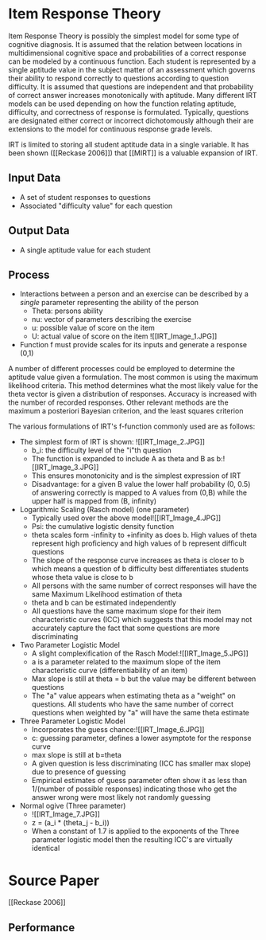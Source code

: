 # Item Response Theory
Item Response Theory is possibly the simplest model for some type of cognitive diagnosis. It is assumed that the relation between locations in multidimensional cognitive space and probabilities of a correct response can be modeled by a continuous function. Each student is represented by a single aptitude value in the subject matter of an assessment which governs their ability to respond correctly to questions according to question difficulty. It is assumed that questions are independent and that probability of correct answer increases monotonically with aptitude. Many different IRT models can be used depending on how the function relating aptitude, difficulty, and correctness of response is formulated. Typically, questions are designated either correct or incorrect dichotomously although their are extensions to the model for continuous response grade levels. 

IRT is limited to storing all student aptitude data in a single variable. It has been shown ([[Reckase 2006]]) that [[MIRT]] is a valuable expansion of IRT.
## Input Data
- A set of student responses to questions
- Associated "difficulty value" for each question 
## Output Data
- A single aptitude value for each student
## Process
- Interactions between a person and an exercise can be described by a *single* parameter representing the ability of the person
	- Theta: persons ability
	- nu: vector of parameters describing the exercise
	- u: possible value of score on the item
	- U: actual value of score on the item
![[IRT_Image_1.JPG]]
- Function f must provide scales for its inputs and generate a response (0,1)

A number of different processes could be employed to determine the aptitude value given a formulation. The most common is using the maximum likelihood criteria. This method determines what the most likely value for the theta vector is given a distribution of responses. Accuracy is increased with the number of recorded responses. Other relevant methods are the maximum a posteriori Bayesian criterion, and the least squares criterion

The various formulations of IRT's f-function commonly used are as follows:
- The simplest form of IRT is shown: ![[IRT_Image_2.JPG]]
	- b_i: the difficulty level of the "i"th question
	- The function is expanded to include A as theta and B as b:![[IRT_Image_3.JPG]]
	- This ensures monotonicity and is the simplest expression of IRT
	- Disadvantage: for a given B value the lower half probability (0, 0.5) of answering correctly is mapped to A values from (0,B) while the upper half is mapped from (B, infinity)
- Logarithmic Scaling (Rasch model) (one parameter)
	- Typically used over the above model![[IRT_Image_4.JPG]]
	- Psi: the cumulative logistic density function
	- theta scales form -infinity to +infinity as does b. High values of theta represent high proficiency and high values of b represent difficult questions
	- The slope of the response curve increases as theta is closer to b which means a question of b difficulty best differentiates students whose theta value is close to b
	- All persons with the same number of correct responses will have the same Maximum Likelihood estimation of theta
	- theta and b can be estimated independently
	- All questions have the same maximum slope for their item characteristic curves (ICC) which suggests that this model may not accurately capture the fact that some questions are more discriminating
- Two Parameter Logistic Model
	- A slight complexification of the Rasch Model:![[IRT_Image_5.JPG]]
	- a is a parameter related to the maximum slope of the item characteristic curve (differentiability of an item)
	- Max slope is still at theta = b but the value may be different between questions
	- The "a" value appears when estimating theta as a "weight" on questions. All students who have the same number of correct questions when weighted by "a" will have the same theta estimate
- Three Parameter Logistic Model
	- Incorporates the guess chance:![[IRT_Image_6.JPG]]
	- c: guessing parameter, defines a lower asymptote for the response curve
	- max slope is still at b=theta
	- A given question is less discriminating (ICC has smaller max slope) due to presence of guessing
	- Empirical estimates of guess parameter often show it as less than 1/(number of possible responses) indicating those who get the answer wrong were most likely not randomly guessing
- Normal ogive (Three parameter)
	- ![[IRT_Image_7.JPG]]
	- z = (a_i * (theta_j - b_i))
	- When a constant of 1.7 is applied to the exponents of the Three parameter logistic model then the resulting ICC's are virtually identical
# Source Paper
[[Reckase 2006]]

## Performance